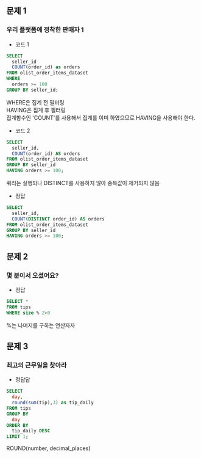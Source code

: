 ## 문제 1
### 우리 플랫폼에 정착한 판매자 1

- 코드 1
```sql
SELECT
  seller_id
  COUNT(order_id) as orders
FROM olist_order_items_dataset
WHERE
  orders >= 100
GROUP BY seller_id;
```
WHERE은 집계 전 필터링 <br> HAVING은 집계 후 필터링 <br> 집계함수인 'COUNT'를 사용해서 집계를 이미 하였으므로 HAVING을 사용해야 한다.

- 코드 2
```sql
SELECT
  seller_id,
  COUNT(order_id) AS orders
FROM olist_order_items_dataset
GROUP BY seller_id
HAVING orders >= 100;
```
쿼리는 실행되나 DISTINCT를 사용하지 않아 중복값이 제거되지 않음

- 정답
```sql
SELECT
  seller_id,
  COUNT(DISTINCT order_id) AS orders
FROM olist_order_items_dataset
GROUP BY seller_id
HAVING orders >= 100;
```

## 문제 2
### 몇 분이서 오셨어요?

- 정답
```sql
SELECT *
FROM tips
WHERE size % 2>0
```
%는 나머지를 구하는 연산자자

## 문제 3
### 최고의 근무일을 찾아라

- 정답답
```sql
SELECT
  day,
  round(sum(tip),3) as tip_daily
FROM tips
GROUP BY 
  day
ORDER BY 
  tip_daily DESC
LIMIT 1;
```
ROUND(number, decimal_places)